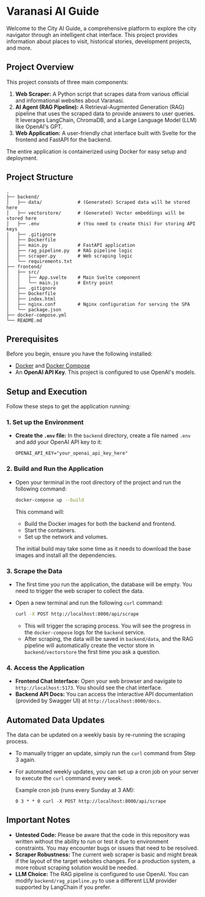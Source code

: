 # Varanasi AI Guide

Welcome to the City AI Guide, a comprehensive platform to explore the city navigator through an intelligent chat interface. This project provides information about places to visit, historical stories, development projects, and more.

## Project Overview

This project consists of three main components:

1.  **Web Scraper:** A Python script that scrapes data from various official and informational websites about Varanasi.
2.  **AI Agent (RAG Pipeline):** A Retrieval-Augmented Generation (RAG) pipeline that uses the scraped data to provide answers to user queries. It leverages LangChain, ChromaDB, and a Large Language Model (LLM) like OpenAI's GPT.
3.  **Web Application:** A user-friendly chat interface built with Svelte for the frontend and FastAPI for the backend.

The entire application is containerized using Docker for easy setup and deployment.

## Project Structure

```
.
├── backend/
│   ├── data/             # (Generated) Scraped data will be stored here
│   ├── vectorstore/      # (Generated) Vector embeddings will be stored here
│   ├── .env              # (You need to create this) For storing API keys
│   ├── .gitignore
│   ├── Dockerfile
│   ├── main.py           # FastAPI application
│   ├── rag_pipeline.py   # RAG pipeline logic
│   ├── scraper.py        # Web scraping logic
│   └── requirements.txt
├── frontend/
│   ├── src/
│   │   ├── App.svelte    # Main Svelte component
│   │   └── main.js       # Entry point
│   ├── .gitignore
│   ├── Dockerfile
│   ├── index.html
│   ├── nginx.conf        # Nginx configuration for serving the SPA
│   └── package.json
├── docker-compose.yml
└── README.md
```

## Prerequisites

Before you begin, ensure you have the following installed:

-   [Docker](https://www.docker.com/get-started) and [Docker Compose](https://docs.docker.com/compose/install/)
-   An **OpenAI API Key**. This project is configured to use OpenAI's models.

## Setup and Execution

Follow these steps to get the application running:

### 1. Set up the Environment

-   **Create the `.env` file:** In the `backend` directory, create a file named `.env` and add your OpenAI API key to it:

    ```
    OPENAI_API_KEY="your_openai_api_key_here"
    ```

### 2. Build and Run the Application

-   Open your terminal in the root directory of the project and run the following command:

    ```bash
    docker-compose up --build
    ```

    This command will:
    -   Build the Docker images for both the backend and frontend.
    -   Start the containers.
    -   Set up the network and volumes.

    The initial build may take some time as it needs to download the base images and install all the dependencies.

### 3. Scrape the Data

-   The first time you run the application, the database will be empty. You need to trigger the web scraper to collect the data.
-   Open a new terminal and run the following `curl` command:

    ```bash
    curl -X POST http://localhost:8000/api/scrape
    ```

    -   This will trigger the scraping process. You will see the progress in the `docker-compose` logs for the `backend` service.
    -   After scraping, the data will be saved in `backend/data`, and the RAG pipeline will automatically create the vector store in `backend/vectorstore` the first time you ask a question.

### 4. Access the Application

-   **Frontend Chat Interface:** Open your web browser and navigate to `http://localhost:5173`. You should see the chat interface.
-   **Backend API Docs:** You can access the interactive API documentation (provided by Swagger UI) at `http://localhost:8000/docs`.

## Automated Data Updates

The data can be updated on a weekly basis by re-running the scraping process.

-   To manually trigger an update, simply run the `curl` command from Step 3 again.
-   For automated weekly updates, you can set up a cron job on your server to execute the `curl` command every week.

    Example cron job (runs every Sunday at 3 AM):
    ```cron
    0 3 * * 0 curl -X POST http://localhost:8000/api/scrape
    ```

## Important Notes

-   **Untested Code:** Please be aware that the code in this repository was written without the ability to run or test it due to environment constraints. You may encounter bugs or issues that need to be resolved.
-   **Scraper Robustness:** The current web scraper is basic and might break if the layout of the target websites changes. For a production system, a more robust scraping solution would be needed.
-   **LLM Choice:** The RAG pipeline is configured to use OpenAI. You can modify `backend/rag_pipeline.py` to use a different LLM provider supported by LangChain if you prefer.
